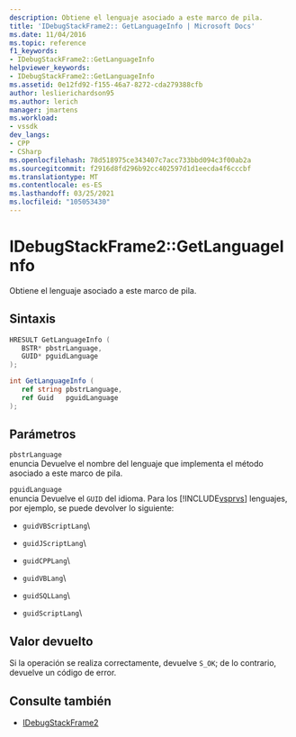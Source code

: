 ```yaml
---
description: Obtiene el lenguaje asociado a este marco de pila.
title: 'IDebugStackFrame2:: GetLanguageInfo | Microsoft Docs'
ms.date: 11/04/2016
ms.topic: reference
f1_keywords:
- IDebugStackFrame2::GetLanguageInfo
helpviewer_keywords:
- IDebugStackFrame2::GetLanguageInfo
ms.assetid: 0e12fd92-f155-46a7-8272-cda279388cfb
author: leslierichardson95
ms.author: lerich
manager: jmartens
ms.workload:
- vssdk
dev_langs:
- CPP
- CSharp
ms.openlocfilehash: 78d518975ce343407c7acc733bbd094c3f00ab2a
ms.sourcegitcommit: f2916d8fd296b92cc402597d1d1eecda4f6cccbf
ms.translationtype: MT
ms.contentlocale: es-ES
ms.lasthandoff: 03/25/2021
ms.locfileid: "105053430"
---
```

# <a name="idebugstackframe2getlanguageinfo"></a>IDebugStackFrame2::GetLanguageInfo

Obtiene el lenguaje asociado a este marco de pila.

## <a name="syntax"></a>Sintaxis

```cpp
HRESULT GetLanguageInfo ( 
   BSTR* pbstrLanguage,
   GUID* pguidLanguage
);
```

```csharp
int GetLanguageInfo ( 
   ref string pbstrLanguage,
   ref Guid   pguidLanguage
);
```

## <a name="parameters"></a>Parámetros

`pbstrLanguage`\
enuncia Devuelve el nombre del lenguaje que implementa el método asociado a este marco de pila.

`pguidLanguage`\
enuncia Devuelve el `GUID` del idioma. Para los [!INCLUDE[vsprvs](../../../code-quality/includes/vsprvs_md.md)] lenguajes, por ejemplo, se puede devolver lo siguiente:

- `guidVBScriptLang`\

- `guidJScriptLang`\

- `guidCPPLang`\

- `guidVBLang`\

- `guidSQLLang`\

- `guidScriptLang`\

## <a name="return-value"></a>Valor devuelto

 Si la operación se realiza correctamente, devuelve `S_OK`; de lo contrario, devuelve un código de error.

## <a name="see-also"></a>Consulte también

- [IDebugStackFrame2](../../../extensibility/debugger/reference/idebugstackframe2.md)
